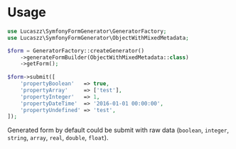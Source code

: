 # Usage 
```php
use Lucaszz\SymfonyFormGenerator\GeneratorFactory;
use Lucaszz\SymfonyFormGenerator\ObjectWithMixedMetadata;

$form = GeneratorFactory::createGenerator()
    ->generateFormBuilder(ObjectWithMixedMetadata::class)
    ->getForm();
    
$form->submit([
    'propertyBoolean'   => true,
    'propertyArray'     => ['test'],
    'propertyInteger'   => 1,
    'propertyDateTime'  => '2016-01-01 00:00:00',
    'propertyUndefined' => 'test',
]);
```

Generated form by default could be submit with raw data (`boolean`, `integer`, `string`, `array`, `real`, `double`, `float`).